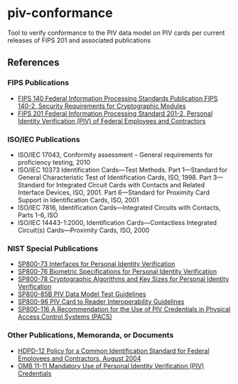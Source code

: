 # piv-conformance
Tool to verify conformance to the PIV data model on PIV cards per current releases of FIPS 201 and associated publications

## References ##

### FIPS Publications ###
- [FIPS 140 Federal Information Processing Standards Publication FIPS 140-2, Security Requirements for
Cryptographic Modules](https://doi.org/10.6028/NIST.FIPS.140-2)
- [FIPS 201 Federal Information Processing Standard 201-2, Personal Identity Verification (PIV) of Federal Employees and Contractors](https://doi.org/10.6028/NIST.FIPS.201-2)                            

### ISO/IEC Publications ###
- ISO/IEC 17043, Conformity assessment – General requirements for proficiency testing, 2010
- ISO/IEC 10373 Identification Cards—Test Methods. Part 1—Standard for General Characteristic Test of Identification Cards, ISO, 1998. Part 3—Standard for Integrated Circuit Cards with Contacts and Related Interface Devices, ISO, 2001. Part 6—Standard for Proximity Card Support in Identification Cards, ISO, 2001
- ISO/IEC 7816, Identification Cards—Integrated Circuits with Contacts, Parts 1-6, ISO
- ISO/IEC 14443-1:2000, Identification Cards—Contactless Integrated Circuit(s) Cards—Proximity Cards, ISO, 2000

### NIST Special Publications ###
- [SP800-73 Interfaces for Personal Identity Verification](https://doi.org/10.6028/NIST.SP.800-73-4)
- [SP800-76 Biometric Specifications for Personal Identity Verification](https://doi.org/10.6028/NIST.SP.800-76-2)
- [SP800-78 Cryptographic Algorithms and Key Sizes for Personal Identity Verification](https://doi.org/10.6028/NIST.SP.800-78-4)
- [SP800-85B PIV Data Model Test Guidelines](https://doi.org/10.6028/NIST.SP.800-85B)
- [SP800-96 PIV Card to Reader Interoperability Guidelines](https://doi.org/10.6028/NIST.SP.800-96)
- [SP800-116 A Recommendation for the Use of PIV Credentials in Physical Access Control Systems (PACS)](https://doi.org/10.6028/NIST.SP.800-116)

### Other Publications, Memoranda, or Documents ###
- [HDPD-12 Policy for a Common Identification Standard for Federal Employees and Contractors, August 2004](http://www.dhs.gov/homeland-security-presidential-directive-12)
- [OMB 11-11 Mandatory Use of Personal Identity Verification (PIV) Credentials](www.cac.mil/Portals/53/Documents/m-11-11.pdf)
